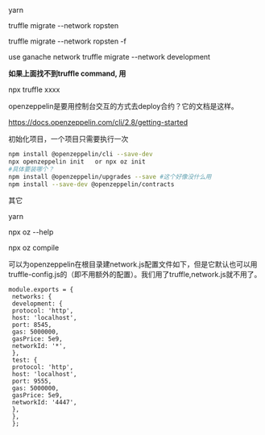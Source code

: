 yarn

truffle migrate --network ropsten

truffle migrate --network ropsten -f

use ganache network
truffle migrate --network development 

**如果上面找不到truffle command, 用**

npx truffle xxxx



openzeppelin是要用控制台交互的方式去deploy合约？它的文档是这样。

https://docs.openzeppelin.com/cli/2.8/getting-started

初始化项目，一个项目只需要执行一次

```bash
npm install @openzeppelin/cli --save-dev
npx openzeppelin init   or npx oz init
#具体要装哪个？
npm install @openzeppelin/upgrades --save #这个好像没什么用
npm install --save-dev @openzeppelin/contracts 
```

其它

yarn

npx oz --help

npx oz compile

可以为openzeppelin在根目录建network.js配置文件如下，但是它默认也可以用truffle-config.js的（即不用额外的配置）。我们用了truffle,network.js就不用了。

```
module.exports = { 
 networks: { 
 development: { 
 protocol: 'http', 
 host: 'localhost', 
 port: 8545, 
 gas: 5000000, 
 gasPrice: 5e9, 
 networkId: '*', 
 }, 
 test: { 
 protocol: 'http', 
 host: 'localhost', 
 port: 9555, 
 gas: 5000000, 
 gasPrice: 5e9, 
 networkId: '4447', 
 }, 
 }, 
 }; 

```

